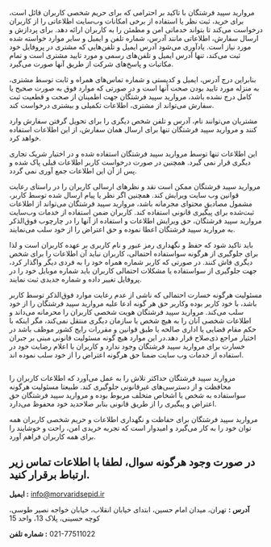 مروارید سپید فرشتگان با تاکید بر احترامی که برای حریم شخصی کاربران قائل است، برای خرید، ثبت نظر یا استفاده از برخی امکانات وب‌سایت اطلاعاتی را از کاربران درخواست می‌کند تا بتواند خدماتی امن و مطمئن را به کاربران ارائه دهد. برای پردازش و ارسال سفارش، اطلاعاتی مانند آدرس، شماره تلفن و ایمیل و سایر موارد خواسته شده مورد نیاز است. یادآوری می‌شود آدرس ایمیل و تلفن‌هایی که مشتری در پروفایل خود ثبت می‌کند، تنها آدرس ایمیل و تلفن‌های رسمی و مورد تایید مشتری است و تمام مکاتبات و پاسخ‌های شرکت از طریق آنها صورت می‌گیرد.

بنابراین درج آدرس، ایمیل و کدپستی و شماره تماس‌های همراه و ثابت توسط مشتری، به منزله مورد تایید بودن صحت آنها است و در صورتی که موارد فوق به صورت صحیح یا کامل درج نشده باشد، مروارید سپید فرشتگان جهت اطمینان از صحت و قطعیت ثبت سفارش می‌تواند از مشتری، اطلاعات تکمیلی و بیشتری درخواست کند.

مشتریان می‌توانند نام، آدرس و تلفن شخص دیگری را برای تحویل گرفتن سفارش وارد کنند و مروارید سپید فرشتگان تنها برای ارسال همان سفارش، از این اطلاعات استفاده خواهد کرد.

این اطلاعات تنها توسط مروارید سپید فرشتگان استفاده شده و در اختیار شریک تجاری دیگری قرار نمی گیرد. همچنین در صورت درخواست کاربر اطلاعات قبلی پاک شده و پس از آن این اطلاعات جمع آوری نمی گردد.

مروارید سپید فرشتگان ممکن است نقد و نظرهای ارسالی کاربران را در راستای رعایت قوانین وب سایت ویرایش کند. همچنین اگر نظر یا پیام ارسال شده توسط کاربر، مشمول مصادیق محتوای مجرمانه باشد، مروارید سپید فرشتگان می‌تواند از اطلاعات ثبت‌شده برای پیگیری قانونی استفاده کند. کاربران ضمن استفاده از خدمات وب‌سایت مروارید سپید فرشتگان، حق ویرایش اطلاعات و استفاده از آنها را در چارچوب فوق‌الذکر به مروارید سپید فرشتگان اعطا نموده و حق اعتراض را از خود سلب می‌نمایند.

باید تاکید شود که حفظ و نگهداری رمز عبور و نام کاربری بر عهده کاربران است و لذا برای جلوگیری از هرگونه سواستفاده احتمالی، کاربران نباید آن اطلاعات را برای شخص دیگری فاش کنند. در صورتی که کاربر شماره همراه خود را به فردی دیگر واگذار کرد، جهت جلوگیری از سواستفاده یا مشکلات احتمالی کاربران باید شماره موبایل خود را در پروفایل تغییر داده و شماره جدیدی ثبت نمایند.

مسئولیت هرگونه خسارت احتمالی که ناشی از عدم رعایت موارد فوق‌الذکر توسط کاربر باشد، با خود کاربر بوده وکاربر حق هر گونه ادعا علیه مروارید سپید فرشتگان را از خود سلب می‌کند. مروارید سپید فرشتگان هویت شخصی کاربران را محرمانه می‌داند و اطلاعات شخصی آنان را به هیچ شخص یا سازمان دیگری منتقل نمی‌کند، مگر اینکه با حکم مقام قضایی یا اداری صالحه یا طبق قوانین و مقررات رایج کشور موظف باشد در اختیار مراجع ذی‌صلاح قرار دهد.در این موارد هیچ گونه مسئولیت قانونی مبنی بر جبران خسارت برای مروارید سپید فرشتگان وجود ندارد و کاربران با اعلام رضایت خود در استفاده از خدمات وب سایت ضمنا حق هرگونه اعتراض را از خود سلب نموده اند.

##

مروارید سپید فرشتگان حداکثر تلاش را به عمل می‌آورد که اطلاعات کاربران را محافظت و از دسترسی‌های غیرقانونی جلوگیری کند. طبیعتا مسئولیت هرگونه سواستفاده به شخص یا اشخاص متخلف مربوط بوده و مروارید سپید فرشتگان حق اعتراض و پیگیری را از طریق قانونی بنابر صلاحدید خود محفوظ می‌دارد.

مروارید سپید فرشتگان برای حفاظت و نگهداری اطلاعات و حریم شخصی کاربران همه توان خود را به کار می‌گیرد و امیدوار است که تجربه خریدی امن، راحت و خوشایند را برای همه کاربران فراهم آورد.

##

## در صورت وجود هرگونه سوال، لطفا با اطلاعات تماس زیر ارتباط برقرار کنید.

**ایمیل :**
info@morvaridsepid.ir

**آدرس :**
تهران، میدان امام حسین، ابتدای خیابان انقلاب، خیابان خواجه نصیر طوسی، کوچه حسینی، پلاک 13، واحد 15

**شماره تلفن :**
<span dir='ltr'>021-77511022</span>
